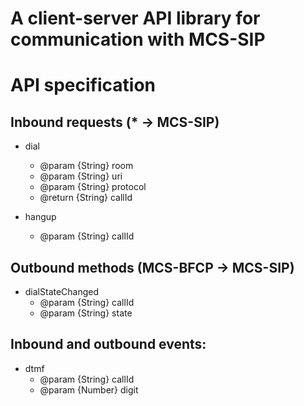 # A client-server API library for communication with MCS-SIP

# API specification
## Inbound requests (* -> MCS-SIP)
- dial
     - @param {String} room
     - @param {String} uri
     - @param {String} protocol
     - @return {String} callId

- hangup
     - @param {String} callId

## Outbound methods (MCS-BFCP -> MCS-SIP)
- dialStateChanged
     - @param {String} callId
     - @param {String} state

## Inbound and outbound events:
- dtmf
     - @param {String} callId
     - @param {Number} digit
